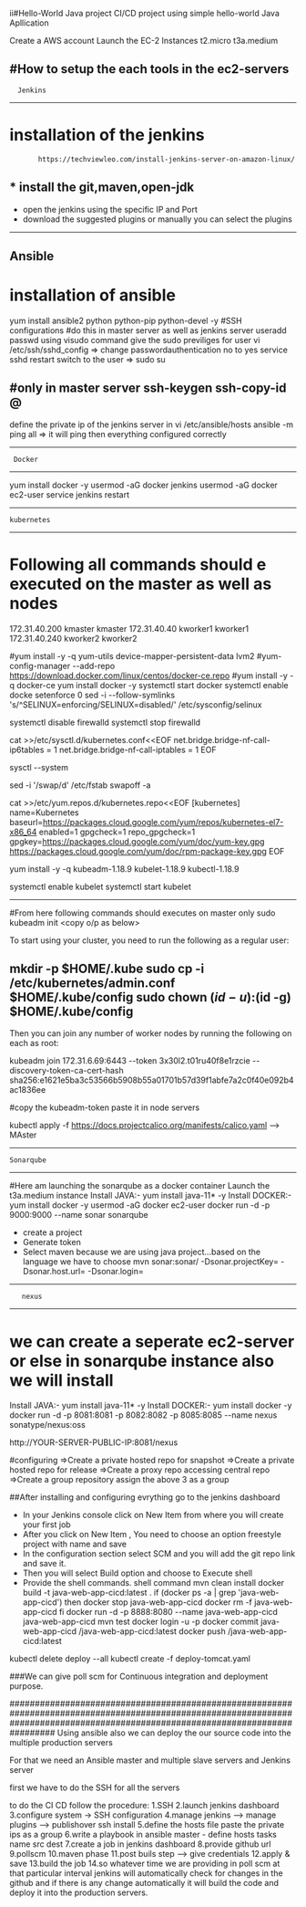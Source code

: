 ii#Hello-World Java project
CI/CD project using simple hello-world Java Apllication

Create a AWS account
Launch the EC-2 Instances
t2.micro
t3a.medium

#How to setup the each tools in the ec2-servers
-----------------------
      Jenkins
-----------------------
# installation of the jenkins
           https://techviewleo.com/install-jenkins-server-on-amazon-linux/
## * install the git,maven,open-jdk
 * open the jenkins using the specific IP and Port
 * download the suggested plugins or manually you can select the plugins
 
 
 ---------------------------
 Ansible
 ---------------------------
# installation of ansible
 yum install ansible2 python python-pip python-devel -y
#SSH configurations
  #do this in master server as well as jenkins server
    useradd <username>
    passwd <username>
    using visudo command give the sudo previliges for user
    vi /etc/ssh/sshd_config => change passwordauthentication no to yes
    service sshd restart
    switch to the user => sudo su <username>
  
  #only in master server
    ssh-keygen
    ssh-copy-id <username>@<IP-address>
  -----------
   define the private ip of the jenkins server in vi /etc/ansible/hosts
   ansible -m ping all => it will ping then everything configured correctly
  
-------------------
     Docker
--------------------
  yum install docker -y
	usermod -aG docker jenkins 
	usermod -aG docker ec2-user
	service jenkins restart
  
-----------------
    kubernetes
------------------

# Following all commands should e executed on the master as well as nodes
  172.31.40.200 kmaster kmaster
  172.31.40.40 kworker1 kworker1
  172.31.40.240 kworker2 kworker2

 #yum install -y -q yum-utils device-mapper-persistent-data lvm2
 #yum-config-manager --add-repo https://download.docker.com/linux/centos/docker-ce.repo
 #yum install -y -q docker-ce
  yum install docker -y
  systemctl start docker
  systemctl enable docke
  setenforce 0
  sed -i --follow-symlinks 's/^SELINUX=enforcing/SELINUX=disabled/' /etc/sysconfig/selinux

  systemctl disable firewalld
  systemctl stop firewalld

  cat >>/etc/sysctl.d/kubernetes.conf<<EOF
  net.bridge.bridge-nf-call-ip6tables = 1
  net.bridge.bridge-nf-call-iptables = 1
  EOF

  sysctl --system

  sed -i '/swap/d' /etc/fstab
  swapoff -a

  cat >>/etc/yum.repos.d/kubernetes.repo<<EOF
   [kubernetes]
   name=Kubernetes
   baseurl=https://packages.cloud.google.com/yum/repos/kubernetes-el7-x86_64
   enabled=1
   gpgcheck=1
   repo_gpgcheck=1
   gpgkey=https://packages.cloud.google.com/yum/doc/yum-key.gpg
        https://packages.cloud.google.com/yum/doc/rpm-package-key.gpg
   EOF

yum install -y -q kubeadm-1.18.9 kubelet-1.18.9 kubectl-1.18.9

systemctl enable kubelet
systemctl start kubelet
_________________
#From here following commands should executes on master only
  sudo kubeadm init  <copy o/p as below>

To start using your cluster, you need to run the following as a regular user:

mkdir -p $HOME/.kube
sudo cp -i /etc/kubernetes/admin.conf $HOME/.kube/config
sudo chown $(id -u):$(id -g) $HOME/.kube/config
-------------------------------------------------------
Then you can join any number of worker nodes by running the following on each as root:  <worker>

kubeadm join 172.31.6.69:6443 --token 3x30l2.t01ru40f8e1rzcie --discovery-token-ca-cert-hash sha256:e1621e5ba3c53566b5908b55a01701b57d39f1abfe7a2c0f40e092b4ac1836ee
  
#copy the kubeadm-token paste it in node servers
  
kubectl apply -f https://docs.projectcalico.org/manifests/calico.yaml --> MAster

-----------------------
    Sonarqube 
-----------------------
#Here am launching the sonarqube as a docker container
 Launch the t3a.medium instance
  Install JAVA:- yum install java-11* -y
	Install DOCKER:-
	yum install docker -y
	usermod -aG docker ec2-user
	docker run -d -p 9000:9000 --name sonar sonarqube
  
* create a project
* Generate token
* Select maven because we are using java project...based on the language we have to choose
   mvn sonar:sonar/
     -Dsonar.projectKey=
     -Dsonar.host.url=
      -Dsonar.login=
---------------------
       nexus
----------------------
 # we can create a seperate ec2-server or else in sonarqube instance also we will install
  Install JAVA:- yum install java-11* -y
	Install DOCKER:-
	yum install docker -y
  docker run -d -p 8081:8081 -p 8082:8082 -p 8085:8085 --name nexus sonatype/nexus:oss
  
  http://YOUR-SERVER-PUBLIC-IP:8081/nexus
  
  #configuring
   =>Create a private hosted repo for snapshot
   =>Create a private hosted repo for release
   =>Create a proxy repo accessing central repo
   =>Create a group repository assign the above 3 as a group
  
  
  ##After installing and configuring evrything go to the jenkins dashboard
  * In your Jenkins console click on New Item from where you will create your first job
  * After you click on New Item , You need to choose an option freestyle project with name and save
  * In the configuration section select SCM and you will add the git repo link and save it.
  * Then you will select Build option and choose to Execute shell
  * Provide the shell commands. 
    shell command
   mvn clean install
docker build -t java-web-app-cicd:latest .
if (docker ps -a | grep 'java-web-app-cicd')
then
  docker stop java-web-app-cicd
  docker rm -f java-web-app-cicd
fi
docker run -d -p 8888:8080 --name java-web-app-cicd java-web-app-cicd
mvn test
docker login -u <your docker user name> -p <your password>
docker commit java-web-app-cicd <your docker user name>/java-web-app-cicd:latest
docker push <your docker user name>/java-web-app-cicd:latest

kubectl delete deploy --all
kubectl create -f deploy-tomcat.yaml
  
  
###We can give poll scm for Continuous integration and deployment purpose.
  
  
#################################################################################################################################################################################
Using ansible also we can deploy the our source code into the multiple production servers
  
For that we need an Ansible master and multiple slave servers and Jenkins server
  
first we have to do the SSH for all the servers

to do the CI CD follow the procedure:
  1.SSH
  2.launch jenkins dashboard
  3.configure system -> SSH configuration
  4.manage jenkins --> manage plugins --> publishover ssh install
  5.define the hosts file paste the private ips as a group
  6.write a playbook in ansible master 
      - define hosts
               tasks
               name
                   src
                   dest
  7.create a job in jenkins dashboard
  8.provide github url
  9.pollscm
  10.maven phase
  11.post buils step --> give credentials
  12.apply & save
  13.build the job
  14.so whatever time we are providing in poll scm at that particular interval jenkins will automatically check for changes in the github and if there is any change               automatically it will build the code and deploy it into the production servers.
  
  
 
  
  
